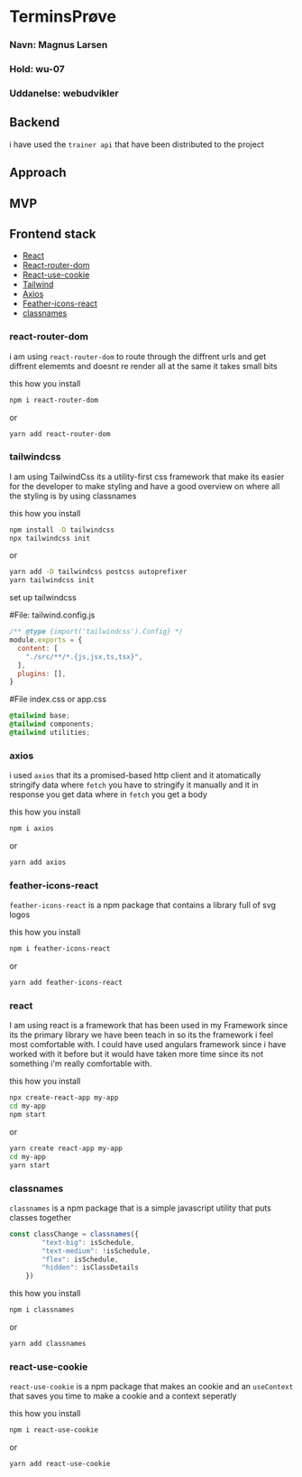 # TerminsPrøve

### Navn: Magnus Larsen

### Hold: wu-07

### Uddanelse: webudvikler

## Backend

i have used the `trainer api` that have been distributed to the project

## Approach
## MVP

## Frontend stack

- [React](#react)
- [React-router-dom](#react-router-dom)
- [React-use-cookie](#react-use-cookie)
- [Tailwind](#tailwindcss)
- [Axios](#axios)
- [Feather-icons-react](#feather-icons-react)
- [classnames](#classnames)



### react-router-dom

i am using `react-router-dom` to route through the diffrent urls and get diffrent elememts and doesnt re render all at the same it takes small bits

this how you install
```bash
npm i react-router-dom
```
or
```bash
yarn add react-router-dom
```

### tailwindcss
I am using TailwindCss its a utility-first css framework that make its easier for the developer to make styling and have a good overview on where all the styling is
by using classnames


this how you install
```bash
npm install -D tailwindcss
npx tailwindcss init
```
or
````bash
yarn add -D tailwindcss postcss autoprefixer
yarn tailwindcss init
````

set up tailwindcss

#File: tailwind.config.js
````javascript
/** @type {import('tailwindcss').Config} */
module.exports = {
  content: [
    "./src/**/*.{js,jsx,ts,tsx}",
  ],
  plugins: [],
}
````
#File index.css or app.css
````css
@tailwind base;
@tailwind components;
@tailwind utilities;
````



### axios

i used `axios` that its a promised-based http client and it atomatically stringify data where `fetch` you have to stringify it manually and it in response you get data where in `fetch` you get a body

this how you install

```bash
npm i axios
```
or
```bash
yarn add axios
```
### feather-icons-react

`feather-icons-react` is a npm package that contains a library full of svg logos


this how you install
```bash
npm i feather-icons-react
```
or
```bash
yarn add feather-icons-react
```
### react
I am using react is a framework that has been used in my Framework since its the primary library we have been teach in so its the framework i feel most comfortable with. I could have used angulars framework since i have worked with it before but it would have taken more time since its not something i'm really comfortable with.

this how you install
```bash
npx create-react-app my-app
cd my-app
npm start
```
or
```bash
yarn create react-app my-app
cd my-app
yarn start

```

### classnames
`classnames` is a npm package that is a simple javascript utility that puts classes together

````js
const classChange = classnames({
        "text-big": isSchedule,
        "text-medium": !isSchedule,
        "flex": isSchedule,
        "hidden": isClassDetails
    })
````

this how you install

```bash
npm i classnames
```
or
```bash
yarn add classnames
```

### react-use-cookie

`react-use-cookie` is a npm package that makes an cookie and an `useContext` that saves you time to make a cookie and a context seperatly

this how you install

```bash
npm i react-use-cookie
```
or
```bash
yarn add react-use-cookie
```